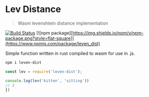 # Lev Distance
> Wasm levenshtein distance implementation

[![Build Status](https://travis-ci.com/DevinR528/leven_dist_rust.svg?branch=master)](https://travis-ci.com/DevinR528/leven_dist_rust)
[![npm package][https://img.shields.io/npm/v/npm-package.png?style=flat-square]](https://www.npmjs.com/package/leven_dist)

Simple function written in rust compiled to wasm for use in .js.

```bash
npm i leven-dist
```

```js
const lev = require('leven-dist');

console.log(lev('kitten', 'sitting'))
// 3
})
```